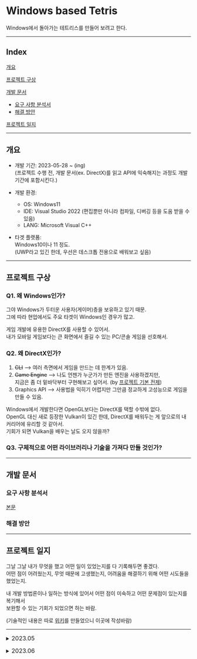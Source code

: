 # Windows based Tetris

Windows에서 돌아가는 테트리스를 만들어 보려고 한다.

---

## Index

[개요](#개요)  

[프로젝트 구상](#프로젝트-구상)  

[개발 문서](#개발-문서)

  - [요구 사항 분석서](#요구-사항-분석서)
  - [해결 방안](#해결-방안)

[프로젝트 일지](#프로젝트-일지)

---

## 개요

- 개발 기간: 2023-05-28 ~ (ing)  
  (프로젝트 수행 전, 개발 문서(ex. DirectX)를 읽고 API에 익숙해지는 과정도 개발 기간에 포함시킨다.)

- 개발 환경:
  - OS: Windows11
  - IDE: Visual Studio 2022 (편집뿐만 아니라 컴파일, 디버깅 등을 도움 받을 수 있음)
  - LANG: Microsoft Visual C++

- 타겟 플랫폼:  
  Windows10이나 11 정도.  
  (UWP라고 있긴 한데, 우선은 데스크톱 전용으로 배워보고 싶음)

---

## 프로젝트 구상

### Q1. 왜 Windows인가?

그야 Windows가 두터운 사용자(게이머)층을 보유하고 있기 때문.  
그에 따라 현업에서도 주요 타겟이 Windows인 경우가 많고.

게임 개발에 유용한 DirectX를 사용할 수 있어서.  
내가 모바일 게임보다는 큰 화면에서 즐길 수 있는 PC/콘솔 게임을 선호해서.

### Q2. 왜 DirectX인가?

1. ~~CLI~~ --> 여러 측면에서 게임을 만드는 데 한계가 있음.   
2. ~~Game Engine~~ --> 나도 언젠가 누군가가 만든 엔진을 사용하겠지만,  
  지금은 좀 더 밑바닥부터 구현해보고 싶어서. (by [프로젝트 기본 전제](../README.md/#프로젝트-기본-전제전략))  
3. Graphics API --> 사용법을 익히기 어렵지만 그만큼 정교하게 고성능으로 게임을 만들 수 있음.

Windows에서 개발한다면 OpenGL보다는 DirectX를 택할 수밖에 없다.  
OpenGL 대신 새로 등장한 Vulkan이 있긴 한데, DirectX를 배워두는 게 앞으로의 내 커리어에 유리할 것 같아서.  
기회가 되면 Vulkan을 배우는 날도 오지 않을까?

### Q3. 구체적으로 어떤 라이브러리나 기술을 가져다 만들 것인가?

---

## 개발 문서

### 요구 사항 분석서

[본문](./requirements_analysis.md)

### 해결 방안

---

## 프로젝트 일지

그날 그날 내가 무엇을 했고 어떤 일이 있었는지를 다 기록해두면 좋겠다.  
어떤 점이 어려웠는지, 무엇 때문에 고생했는지, 어려움을 해결하기 위해 어떤 시도들을 했었는지.  

내 개발 방법론이나 일하는 방식에 있어서 어떤 점이 미숙하고 어떤 문제점이 있는지를 복기해서  
보완할 수 있는 기회가 되었으면 하는 바람.

(기술적인 내용은 따로 [위키](https://github.com/keunbum/Tetris/wiki)를 만들었으니 이곳에 작성바람)

---

<font size="3"> <details><summary>2023.05</summary><blockquote> </font>

  <details><summary>05.28(일)</summary>
  
  [왜 게임 개발자는 윈도우즈를 선호하는가?](https://softwareengineering.stackexchange.com/questions/60544/why-do-game-developers-prefer-windows)

  DOS를 게임 개발에 사용하던 마소는 다른 경쟁사와 뒤처지지 않기 위해,  
  Windows에서의 독자적인 게임 개발을 위한, 로우 레벨의 통일된 API가 필요했다.  

  성능 저하 없고, 모든 그래픽, 사운드 및 입력 하드웨어를 위한 단일 API.  
  그리하여 [DirectX](https://en.wikipedia.org/wiki/DirectX)가 탄생하게 되었다. ([나무위키 문서](https://namu.wiki/w/DirectX)도 읽어 보기)

  이에 대응하여 만든 API 규격이 [OpenGL](https://en.wikipedia.org/wiki/OpenGL)이라고 한다.  
  [OpenGL 나무위키](https://namu.wiki/w/OpenGL)도 읽어 볼 것. 

  
  ### Achievements of the day

  기본 문서 생성 및 작성

  깃허브에 [위키](https://github.com/keunbum/Tetris/wiki) 생성.  
  (이것도 내 공부 노하우를 찾기 위한 과정 중 하나)

  내일 [여기](https://learn.microsoft.com/en-us/windows/win32/learnwin32/what-is-a-window-)서부터 이어서 읽기.

  </details>

  [//]: # (End of 05.28)


  <details><summary>05.29(월)</summary>

  마이크로소프트 개발 문서에서 기초 Windows 프로그래밍 개념 습득 중.  
  [깃허브 위키](https://github.com/keunbum/Tetris/wiki)에 그걸 정리해보고 있는데 번역하느라 좀 시간이 걸리는 듯.  
  (넘 미련하게 공부하고 있는 건가. 흠..)
  
  ### Achievements of the day

  [What Is a Window?](https://learn.microsoft.com/en-us/windows/win32/learnwin32/what-is-a-window-)부터 진행 중..  
  낼 [Writing the Window Procedure](https://learn.microsoft.com/en-us/windows/win32/learnwin32/writing-the-window-procedure)부터 이어서 하면 됨. (작성하다가 말았음)



  </details>

  [//]: # (End of 05.29)


  <details><summary>05.30(화)</summary>
  
  [Managing Application State](https://learn.microsoft.com/en-us/windows/win32/learnwin32/managing-application-state-) 문서 읽어 봤는데, 100% 이해 못했다..  
  어렵다...  
  이제 슬슬 언어 문법도 신경써야 할 듯.
  
  ### Achievements of the day

- [Writing the Window Procedure](https://learn.microsoft.com/en-us/windows/win32/learnwin32/writing-the-window-procedure)부터 이어서 진행.

  내일 C++ Template 익힌 후에 [Managing Application State](https://learn.microsoft.com/en-us/windows/win32/learnwin32/managing-application-state-)부터 이어서 하기.

- [C++ 문서](https://github.com/keunbum/Tetris/wiki/CPP) 생성

  MSDN 읽으면서 이해 안되는 부분이 생기기 시작했기 때문에 C++ 문법 좀 익혀 보려고.

  내일 [정적 변수](https://github.com/keunbum/Tetris/wiki/Memory-model-and-namespace#%EC%A0%95%EC%A0%81-%EB%B3%80%EC%88%98)부터 이어서 작성.


  </details>

  [//]: # (End of 05.30)

  <details><summary>05.31(수)</summary>


  [Note](https://github.com/keunbum/Tetris/wiki/Memory-model-and-namespace#note)에 [translation unit](https://learn.microsoft.com/en-us/cpp/cpp/program-and-linkage-cpp?view=msvc-170) 정리하기
  
  ### Achievements of the day

  [정적 변수](https://github.com/keunbum/Tetris/wiki/Memory-model-and-namespace#%EC%A0%95%EC%A0%81-%EB%B3%80%EC%88%98)부터 작성.

  [Definition 문서](https://en.cppreference.com/w/cpp/language/definition) 읽다가 말았음.  
  내일 이거랑 [declarations](https://en.cppreference.com/w/cpp/language/declarations) 읽어 보고, 책에서 <정적 존속 시간, 외부 링크> 읽기

  </details>

  [//]: # (End of 05.31)   

</blockquote></details>

[//]: # (End of 2023.05)



<font size="3"> <details><summary>2023.06</summary><blockquote> </font>
  <details><summary>06.01(목)</summary>

  쉬는 날..  
  
  ### Achievements of the day

  </details>

  [//]: # (End of 06.01) 

  <details><summary>06.02(금)</summary>

  ### Achievements of the day

  [정적 존속 시간, 외부 링크](https://github.com/keunbum/Tetris/wiki/Memory-model-and-namespace#%EC%A0%95%EC%A0%81-%EC%A1%B4%EC%86%8D-%EC%8B%9C%EA%B0%84-%EC%99%B8%EB%B6%80-%EB%A7%81%ED%81%AC)부터 [using 지시자 대 using 선언](https://github.com/keunbum/Tetris/wiki/Memory-model-and-namespace#using-%EC%84%A0%EC%96%B8%EA%B3%BC-using-%EC%A7%80%EC%8B%9C%EC%9E%90) 전까지 작성.

  </details>

  [//]: # (End of 06.02)   

  <details><summary>06.03(토)</summary>

  쉬는 날.

  ### Achievements of the day

  </details>

  [//]: # (End of 06.03)  

  <details><summary>06.04(일)</summary>

  

  ### Achievements of the day

  [익명 이름 공간](https://github.com/keunbum/Tetris/wiki/Memory-model-and-namespace#%EC%9D%B5%EB%AA%85-%EC%9D%B4%EB%A6%84-%EA%B3%B5%EA%B0%84) 작성하다가 말았음.

  </details>

  [//]: # (End of 06.04) 

  <details><summary>06.05(월)</summary>


  ### Achievements of the day

  [Meet the new C++ standard](https://github.com/keunbum/Tetris/wiki/Meet-the-new-CPP-standard) 작성하다가 말았음.

  </details>

  [//]: # (End of 06.05)   

  <details><summary>06.06(화)</summary>

  쉬는 날.

  ### Achievements of the day

  </details>

  [//]: # (End of 06.06)  

  <details><summary>06.07(수)</summary>


  ### Achievements of the day

  [Meet the new C++ standard](https://github.com/keunbum/Tetris/wiki/Meet-the-new-CPP-standard)에서 예제 분석하다가 말았음.

  </details>

  [//]: # (End of 06.07)  

  <details><summary>06.08(목)</summary>

  클래스 템플릿 간단하게 다뤄 봄.

  ### Achievements of the day

  내일 [템플릿 클래스와 프렌드 함수](https://github.com/keunbum/Tetris/wiki/Recycling-of-CPP-Code#%ED%85%9C%ED%94%8C%EB%A6%BF-%ED%81%B4%EB%9E%98%EC%8A%A4%EC%99%80-%ED%94%84%EB%A0%8C%EB%93%9C-%ED%95%A8%EC%88%98)부터 이어서 작성. 단 그 전에 `프렌드`부터 제대로 알아야 할 듯.

  </details>

  [//]: # (End of 06.08)  

  <details><summary>06.09(금)</summary>

  클래스 템플릿 간단하게 다뤄 봄.

  요 근래 C++ 문법만 판 것 같아서 다시 개발 문서로 돌아 옴.  
  적절하게 왔다 갔다 하기.

  ### Achievements of the day

  [Managing Application State](https://github.com/keunbum/Tetris/wiki/Managing-Application-State) 작성하다가 문법적으로 막히는 거 있어서 아직 미완성.

  
  </details>

  [//]: # (End of 06.09)  


  <details><summary>06.12(월)</summary>

  ### Achievements of the day

  [오버로딩 제약](https://github.com/keunbum/Tetris/wiki/Use-of-Class#%EC%98%A4%EB%B2%84%EB%A1%9C%EB%94%A9-%EC%A0%9C%EC%95%BD) 작성.
  
  </details>

  [//]: # (End of 06.12)  

  <details><summary>06.13(화)</summary>

  ### Achievements of the day

  [프렌드 생성하기](https://github.com/keunbum/Tetris/wiki/Use-of-Class#%ED%94%84%EB%A0%8C%EB%93%9C-%EC%83%9D%EC%84%B1%ED%95%98%EA%B8%B0) 작성하다가 말았음.

  </details>

  [//]: # (End of 06.13) 

  <details><summary>06.14(수)</summary>

  ### Achievements of the day

  [프렌드: << 연산자의 오버로딩](https://github.com/keunbum/Tetris/wiki/Use-of-Class#%ED%94%84%EB%A0%8C%EB%93%9C--%EC%97%B0%EC%82%B0%EC%9E%90%EC%9D%98-%EC%98%A4%EB%B2%84%EB%A1%9C%EB%94%A9)까지 작성.  

  [Moudle 2. Using COM in Your Windows-Based Program](https://github.com/keunbum/Tetris/wiki/Module-2.-Using-COM-in-Your-Windows-Based-Program) 생성 및 일부 작성.
  

  </details>

  [//]: # (End of 06.14) 

  <details><summary>06.15(목)</summary>

  얼마 못 함..  
  컨디션 난조로 인한 휴식.

  ### Achievements of the day
  

  </details>

  [//]: # (End of 06.15) 

  <details><summary>06.16(금)</summary>

  [클래스 생성자와 파괴자](https://github.com/keunbum/Tetris/wiki/Object-and-Class#%ED%81%B4%EB%9E%98%EC%8A%A4-%EC%83%9D%EC%84%B1%EC%9E%90%EC%99%80-%ED%8C%8C%EA%B4%B4%EC%9E%90) 작성하다가 말았음

  ### Achievements of the day
  

  </details>

  [//]: # (End of 06.16) 


[//]: # (End of 2023.06)